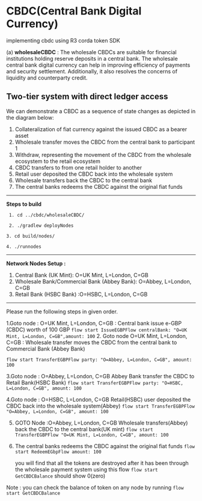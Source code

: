# CBDC(Central Bank Digital Currency)
implementing cbdc using R3 corda token SDK

(a) **wholesaleCBDC** :
    The wholesale CBDCs are suitable for financial institutions holding reserve deposits in a central bank. 
    The wholesale central bank digital currency can help in improving efficiency of payments and security settlement. 
    Additionally, it also resolves the concerns of liquidity and counterparty credit.

**Two-tier system with direct ledger access**
--------------------------------------------
We can demonstrate a CBDC as a sequence of state changes as depicted in the diagram below:
1. Collateralization of fiat currency against the issued CBDC as a bearer asset
2. Wholesale transfer moves the CBDC from the central bank to participant 1
3. Withdraw, representing the movement of the CBDC from the wholesale ecosystem to the retail
   ecosystem
4. CBDC transfers to from one retail holder to another
5. Retail user deposited the CBDC back into the wholesale system
6. Wholesale transfers back the CBDC to the central bank
7. The central banks redeems the CBDC against the original fiat funds

----------------------------------------------------------------------------------------
**Steps to build** 

` 1. cd ../cbdc/wholesaleCBDC/`

` 2. ./gradlew deployNodes`

 `3. cd build/nodes/`

 `4. ./runnodes`

------------------------------------------------------------------------------------------
**Network Nodes Setup :**
1. Central Bank (UK Mint): O=UK Mint, L=London, C=GB
2. Wholesale Bank/Commercial Bank (Abbey Bank): O=Abbey, L=London, C=GB
3. Retail Bank (HSBC Bank) :O=HSBC, L=London, C=GB

----------------------------------------------------------------------------------------
Please run the following steps in given order.

 1.Goto node : O=UK Mint, L=London, C=GB : 
  Central bank issue e-GBP (CBDC)  worth of 100 GBP
` flow start IssueEGBPFlow centralBank: "O=UK Mint, L=London, C=GB",amount: 100
`
2. Goto node O=UK Mint, L=London, C=GB :
    Wholesale transfer moves the CBDC from the central bank to Commercial Bank (Abbey Bank)

`flow start TransferEGBPFlow party: "O=Abbey, L=London, C=GB", amount: 100`

 3.Goto node : O=Abbey, L=London, C=GB
  Abbey Bank transfer the CBDC to Retail Bank(HSBC Bank)
`flow start TransferEGBPFlow party: "O=HSBC, L=London, C=GB", amount: 100`

 4.Goto node : O=HSBC, L=London, C=GB
  Retail(HSBC) user deposited the CBDC back into the wholesale system(Abbey)
`flow start TransferEGBPFlow "O=Abbey, L=London, C=GB", amount: 100`

 5. GOTO Node :O=Abbey, L=London, C=GB 
    Wholesale transfers(Abbey) back the CBDC to the central bank(UK mint)
    `flow start TransferEGBPFlow "O=UK Mint, L=London, C=GB", amount: 100`
    
 6. The central banks redeems the CBDC against the original fiat funds
    `flow start RedeemEGbpFlow amount: 100`
    
    you will find that all the tokens are destroyed after it has been through the wholesale payment
    system using this flow
    `flow start GetCBDCBalance` should show 0(zero)
    
    
 Note : you can check the balance of token on any node by running 
        `flow start GetCBDCBalance`

    





